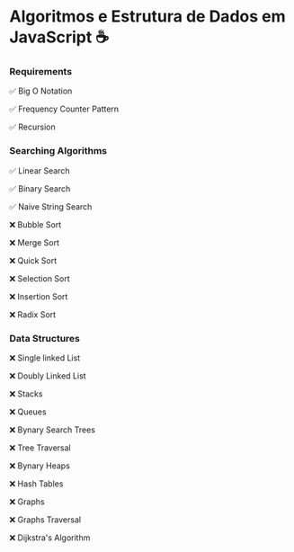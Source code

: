#  Algoritmos e Estrutura de Dados em  JavaScript ☕

### Requirements

✅ Big O Notation

✅ Frequency Counter Pattern

✅ Recursion 

### Searching Algorithms

  ✅ Linear Search
  
  ✅ Binary Search
  
  ✅ Naive String Search
  
❌ Bubble Sort

❌ Merge Sort

❌ Quick Sort

❌ Selection Sort

❌ Insertion Sort

❌ Radix Sort

### Data Structures

  ❌ Single linked List
  
  ❌ Doubly Linked List
  
  ❌ Stacks 
  
  ❌ Queues
  
  ❌ Bynary Search Trees
  
  ❌ Tree Traversal
  
  ❌ Bynary Heaps
  
  ❌ Hash Tables
  
  ❌ Graphs
  
  ❌ Graphs Traversal
  
  ❌ Dijkstra's Algorithm
  
  
  
